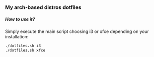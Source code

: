 ### My arch-based distros dotfiles
##### How to use it? 
Simply execute the main script choosing i3 or xfce depending on your installation:
```bash
./dotfiles.sh i3 
./dotfiles.sh xfce
```
